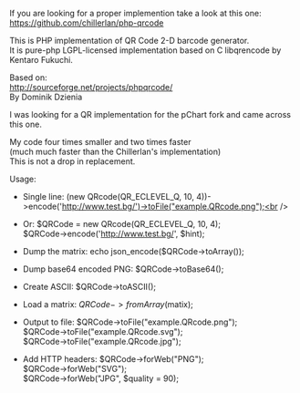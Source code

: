 If you are looking for a proper implemention take a look at this one:<br />
https://github.com/chillerlan/php-qrcode

This is PHP implementation of QR Code 2-D barcode generator.<br />
It is pure-php LGPL-licensed implementation based on C libqrencode by Kentaro Fukuchi.<br />

Based on:<br />
http://sourceforge.net/projects/phpqrcode/<br />
By Dominik Dzienia<br />

I was looking for a QR implementation for the pChart fork and came across this one.

My code four times smaller and two times faster<br />
(much much faster than the Chillerlan's implementation)<br />
This is not a drop in replacement.<br />

Usage:<br />

- Single line:
(new QRcode(QR_ECLEVEL_Q, 10, 4))->encode('http://www.test.bg/')->toFile("example.QRcode.png");<br />

- Or:
$QRCode = new QRcode(QR_ECLEVEL_Q, 10, 4);<br />
$QRCode->encode('http://www.test.bg/', $hint);<br />

- Dump the matrix:
echo json_encode($QRCode->toArray());<br />

- Dump base64 encoded PNG:
$QRCode->toBase64();<br />

- Create ASCII:
$QRCode->toASCII();<br />

- Load a matrix:
$QRCode->fromArray($matix);<br />

- Output to file:
$QRCode->toFile("example.QRcode.png");<br />
$QRCode->toFile("example.QRcode.svg");<br />
$QRCode->toFile("example.QRcode.jpg");<br />

- Add HTTP headers:
$QRCode->forWeb("PNG");<br />
$QRCode->forWeb("SVG");<br />
$QRCode->forWeb("JPG", $quality = 90);<br />
